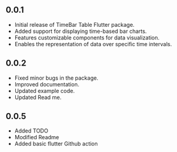 ## 0.0.1

- Initial release of TimeBar Table Flutter package.
- Added support for displaying time-based bar charts.
- Features customizable components for data visualization.
- Enables the representation of data over specific time intervals.

## 0.0.2

- Fixed minor bugs in the package.
- Improved documentation.
- Updated example code.
- Updated Read me.

## 0.0.5

- Added TODO
- Modified Readme
- Added basic flutter Github action 
